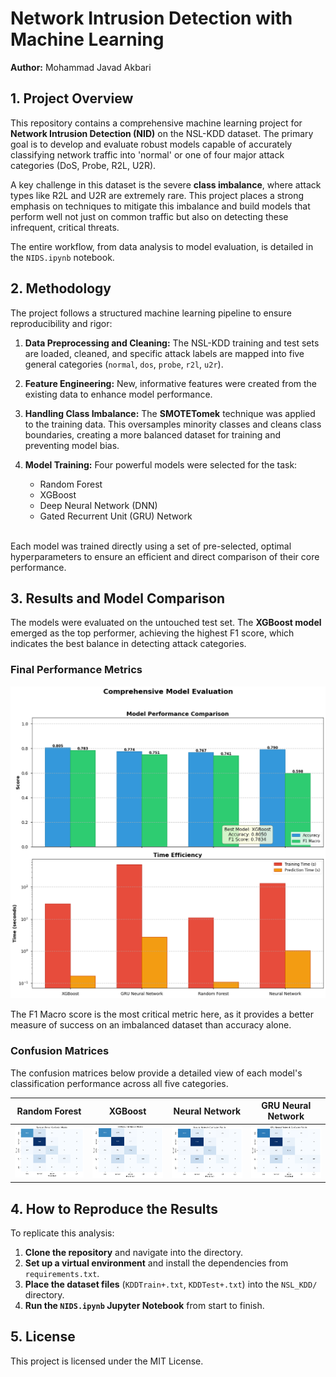 # Network Intrusion Detection with Machine Learning

**Author:** Mohammad Javad Akbari 

## 1. Project Overview

This repository contains a comprehensive machine learning project for **Network Intrusion Detection (NID)** on the NSL-KDD dataset. The primary goal is to develop and evaluate robust models capable of accurately classifying network traffic into 'normal' or one of four major attack categories (DoS, Probe, R2L, U2R).

A key challenge in this dataset is the severe **class imbalance**, where attack types like R2L and U2R are extremely rare. This project places a strong emphasis on techniques to mitigate this imbalance and build models that perform well not just on common traffic but also on detecting these infrequent, critical threats.

The entire workflow, from data analysis to model evaluation, is detailed in the `NIDS.ipynb` notebook.

## 2. Methodology

The project follows a structured machine learning pipeline to ensure reproducibility and rigor:

1.  **Data Preprocessing and Cleaning:** The NSL-KDD training and test sets are loaded, cleaned, and specific attack labels are mapped into five general categories (`normal`, `dos`, `probe`, `r2l`, `u2r`).

2.  **Feature Engineering:** New, informative features were created from the existing data to enhance model performance.

3.  **Handling Class Imbalance:** The **SMOTETomek** technique was applied to the training data. This oversamples minority classes and cleans class boundaries, creating a more balanced dataset for training and preventing model bias.

4.  **Model Training:** Four powerful models were selected for the task:
    * Random Forest
    * XGBoost
    * Deep Neural Network (DNN)
    * Gated Recurrent Unit (GRU) Network

<br>Each model was trained directly using a set of pre-selected, optimal hyperparameters to ensure an efficient and direct comparison of their core performance.

## 3. Results and Model Comparison

The models were evaluated on the untouched test set. The **XGBoost model** emerged as the top performer, achieving the highest F1 score, which indicates the best balance in detecting attack categories.

### Final Performance Metrics

![Model Performance Comparison](https://github.com/Javad-Ak/network-intrusion-detection/blob/main/results/figures/model_comparison.png)

The F1 Macro score is the most critical metric here, as it provides a better measure of success on an imbalanced dataset than accuracy alone.

### Confusion Matrices

The confusion matrices below provide a detailed view of each model's classification performance across all five categories.

| Random Forest                                                                                                                  | XGBoost                                                                                                                    | Neural Network                                                                                                                  | GRU Neural Network                                                                                                                          |
|--------------------------------------------------------------------------------------------------------------------------------|----------------------------------------------------------------------------------------------------------------------------|---------------------------------------------------------------------------------------------------------------------------------|---------------------------------------------------------------------------------------------------------------------------------------------|
| ![RF CM](https://github.com/Javad-Ak/network-intrusion-detection/blob/main/results/figures/Random_Forest_confusion_matrix.png) | ![XGB CM](https://github.com/Javad-Ak/network-intrusion-detection/blob/main/results/figures/XGBoost_confusion_matrix.png) | ![NN CM](https://github.com/Javad-Ak/network-intrusion-detection/blob/main/results/figures/Neural_Network_confusion_matrix.png) | ![GRU CM](https://github.com/Javad-Ak/network-intrusion-detection/blob/main/results/figures/GRU_Neural_Network_confusion_matrix.png) |

## 4. How to Reproduce the Results

To replicate this analysis:

1.  **Clone the repository** and navigate into the directory.
2.  **Set up a virtual environment** and install the dependencies from `requirements.txt`.
3.  **Place the dataset files** (`KDDTrain+.txt`, `KDDTest+.txt`) into the `NSL_KDD/` directory.
4.  **Run the `NIDS.ipynb` Jupyter Notebook** from start to finish.

## 5. License
This project is licensed under the MIT License.
